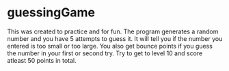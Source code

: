 # guessingGame
This was created to practice and for fun. The program generates a random number and you have 5 attempts to guess it. It will tell you if the number you entered is too small or too large. You also get bounce points if you guess the number in your first or second try. Try to get to level 10 and score atleast 50 points in total.

